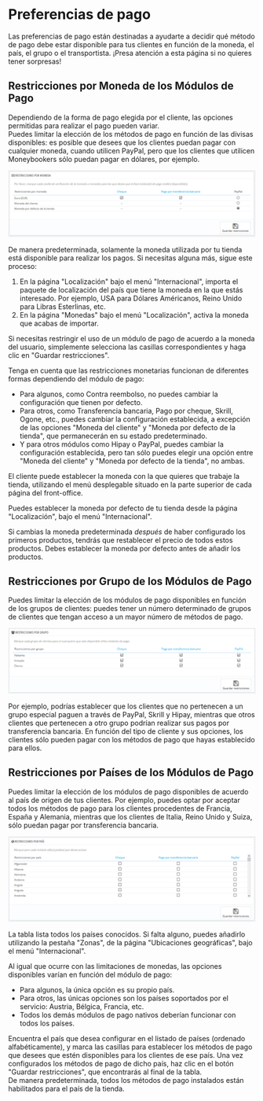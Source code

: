 # Preferencias de pago

Las preferencias de pago están destinadas a ayudarte a decidir qué método de pago debe estar disponible para tus clientes en función de la moneda, el país, el grupo o el transportista. ¡Presa atención a esta página si no quieres tener sorpresas!

## Restricciones por Moneda de los Módulos de Pago  <a id="Preferenciasdepago-RestriccionesporMonedadelosM&#xF3;dulosdePago"></a>

Dependiendo de la forma de pago elegida por el cliente, las opciones permitidas para realizar el pago pueden variar.  
Puedes limitar la elección de los métodos de pago en función de las divisas disponibles: es posible que desees que los clientes puedan pagar con cualquier moneda, cuando utilicen PayPal, pero que los clientes que utilicen Moneybookers sólo puedan pagar en dólares, por ejemplo.

![](../../../.gitbook/assets/54265310.png)

De manera predeterminada, solamente la moneda utilizada por tu tienda está disponible para realizar los pagos. Si necesitas alguna más, sigue este proceso:

1. En la página "Localización" bajo el menú "Internacional", importa el paquete de localización del país que tiene la moneda en la que estás interesado. Por ejemplo, USA para Dólares Américanos, Reino Unido para Libras Esterlinas, etc.
2. En la página "Monedas" bajo el menú "Localización", activa la moneda que acabas de importar.

Si necesitas restringir el uso de un módulo de pago de acuerdo a la moneda del usuario, simplemente selecciona las casillas correspondientes y haga clic en "Guardar restricciones".

Tenga en cuenta que las restricciones monetarias funcionan de diferentes formas dependiendo del módulo de pago:

* Para algunos, como Contra reembolso, no puedes cambiar la configuración que tienen por defecto.
*  Para otros, como Transferencia bancaria, Pago por cheque, Skrill, Ogone, etc., puedes cambiar la configuración establecida, a excepción de las opciones "Moneda del cliente" y "Moneda por defecto de la tienda", que permanecerán en su estado predeterminado.
*  Y para otros módulos como Hipay o PayPal, puedes cambiar la configuración establecida, pero tan sólo puedes elegir una opción entre "Moneda del cliente" y "Moneda por defecto de la tienda", no ambas.

El cliente puede establecer la moneda con la que quieres que trabaje la tienda, utilizando el menú desplegable situado en la parte superior de cada página del front-office.

Puedes establecer la moneda por defecto de tu tienda desde la página "Localización", bajo el menú "Internacional".

Si cambias la moneda predeterminada _después_ de haber configurado los primeros productos, tendrás que restablecer el precio de todos estos productos. Debes establecer la moneda por defecto antes de añadir los productos.

## Restricciones por Grupo de los Módulos de Pago <a id="Preferenciasdepago-RestriccionesporGrupodelosM&#xF3;dulosdePago"></a>

Puedes limitar la elección de los módulos de pago disponibles en función de los grupos de clientes: puedes tener un número determinado de grupos de clientes que tengan acceso a un mayor número de métodos de pago.

![](../../../.gitbook/assets/54265312.png)

Por ejemplo, podrías establecer que los clientes que no pertenecen a un grupo especial paguen a través de PayPal, Skrill y Hipay, mientras que otros clientes que pertenecen a otro grupo podrían realizar sus pagos por transferencia bancaria. En función del tipo de cliente y sus opciones, los clientes sólo pueden pagar con los métodos de pago que hayas establecido para ellos.

## Restricciones por Países de los Módulos de Pago <a id="Preferenciasdepago-RestriccionesporPa&#xED;sesdelosM&#xF3;dulosdePago"></a>

Puedes limitar la elección de los módulos de pago disponibles de acuerdo al país de origen de tus clientes. Por ejemplo, puedes optar por aceptar todos los métodos de pago para los clientes procedentes de Francia, España y Alemania, mientras que los clientes de Italia, Reino Unido y Suiza, sólo puedan pagar por transferencia bancaria.

![](../../../.gitbook/assets/54265315.png)

La tabla lista todos los países conocidos. Si falta alguno, puedes añadirlo utilizando la pestaña "Zonas", de la página "Ubicaciones geográficas", bajo el menú "Internacional".

Al igual que ocurre con las limitaciones de monedas, las opciones disponibles varían en función del módulo de pago:

* Para algunos, la única opción es su propio país.
* Para otros, las únicas opciones son los países soportados por el servicio: Austria, Bélgica, Francia, etc.
* Todos los demás módulos de pago nativos deberían funcionar con todos los países.

Encuentra el país que desea configurar en el listado de países \(ordenado alfabéticamente\), y marca las casillas para establecer los métodos de pago que desees que estén disponibles para los clientes de ese país. Una vez configurados los métodos de pago de dicho país, haz clic en el botón "Guardar restricciones", que encontrarás al final de la tabla.  
De manera predeterminada, todos los métodos de pago instalados están habilitados para el país de la tienda.

